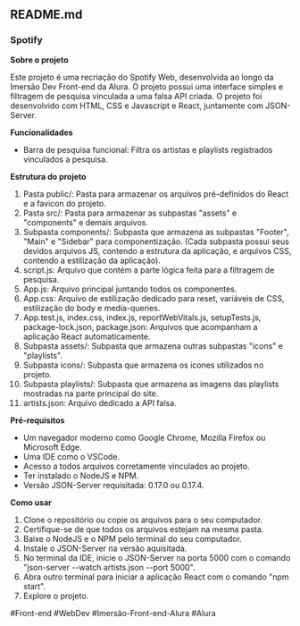 ## **README.md**

### **Spotify**

**Sobre o projeto**

Este projeto é uma recriação do Spotify Web, desenvolvida ao longo da Imersão Dev Front-end da Alura. O projeto possui uma interface simples e filtragem de pesquisa vinculada a uma falsa API criada. O projeto foi desenvolvido com HTML, CSS e Javascript e React, juntamente com JSON-Server.

**Funcionalidades**

- Barra de pesquisa funcional: Filtra os artistas e playlists registrados vinculados a pesquisa.
  
**Estrutura do projeto**

1. Pasta public/: Pasta para armazenar os arquivos pré-definidos do React e a favicon do projeto.
2. Pasta src/: Pasta para armazenar as subpastas "assets" e "components" e demais arquivos.
3. Subpasta components/: Subpasta que armazena as subpastas "Footer", "Main" e "Sidebar" para componentização. (Cada subpasta possui seus devidos arquivos JS, contendo a estrutura da aplicação, e arquivos CSS, contendo a estilização da aplicação).
4. script.js: Arquivo que contém a parte lógica feita para a filtragem de pesquisa.
5. App.js: Arquivo principal juntando todos os componentes.
6. App.css: Arquivo de estilização dedicado para reset, variáveis de CSS, estilização do body e media-queries.
7. App.test.js, index.css, index.js, reportWebVitals.js, setupTests.js, package-lock.json, package.json: Arquivos que acompanham a aplicação React automaticamente.
8. Subpasta assets/: Subpasta que armazena outras subpastas "icons" e "playlists".
9. Subpasta icons/: Subpasta que armazena os ícones utilizados no projeto.
10. Subpasta playlists/: Subpasta que armazena as imagens das playlists mostradas na parte principal do site.
11. artists.json: Arquivo dedicado a API falsa.

**Pré-requisitos**

- Um navegador moderno como Google Chrome, Mozilla Firefox ou Microsoft Edge.
- Uma IDE como o VSCode.
- Acesso a todos arquivos corretamente vinculados ao projeto.
- Ter instalado o NodeJS e NPM.
- Versão JSON-Server requisitada: 0.17.0 ou 0.17.4.
  
**Como usar**
1. Clone o repositório ou copie os arquivos para o seu computador.
2. Certifique-se de que todos os arquivos estejam na mesma pasta.
3. Baixe o NodeJS e o NPM pelo terminal do seu computador.
4. Instale o JSON-Server na versão aquisitada.
5. No terminal da IDE, inicie o JSON-Server na porta 5000 com o comando "json-server --watch artists.json --port 5000".
6. Abra outro terminal para iniciar a aplicação React com o comando "npm start".
7. Explore o projeto.

#Front-end #WebDev #Imersão-Front-end-Alura #Alura
